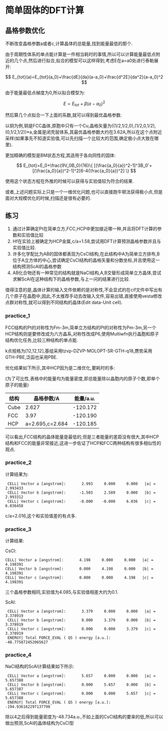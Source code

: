 # 简单固体的DFT计算

## 晶格参数优化

不断改变晶格参数a或者c,计算晶体的总能量,找到能量最低的那个.

由于周期性体系的单点能计算是一件相当耗时的事情,所以可以计算能量最低点附近的几个点,然后进行拟合,拟合的模型可以这样得到,考虑E在a=a0处进行泰勒展开:

$$
E_{tot}(a)=E_{tot}(a_0)+\frac{dE}{da}(a-a_0)+\frac{d^2E}{da^2}(a-a_0)^2
$$

由于能量最低点梯度为0,所以拟合模型为:

$$
E=E_{tot}+\beta(a-a_0)^2
$$

然后算几个点拟合一下上面的系数,就可以得到最优晶格参数.

以铜为例,铜是FCC晶体,原胞中只有一个Cu,晶格矢量为((1/2,1/2,0),(1/2,0,1/2),(0,1/2,1/2))*a,金属是闭壳层体系,其最优晶格参数大约在3.62A,所以在这个点附近采样(如果事先不知道实验值,可以先扫描一个比较大的范围,确定极小点大致在哪里).

更加精确的模型是BM状态方程,其适用于各向同性的固体:

$$
E_{tot}=E_0+\frac{9V_0B_0}{16}\{ [(\frac{a_0}{a})^2-1]^3B_0'+[(\frac{a_0}{a})^2-1]^2[6-4(\frac{a_0}{a})^2] \}
$$

使用这个状态方程在外推的时候可以获得与实验值较为符合的结果.

或者,上述问题实际上只是一个一维优化问题,也可以直接跑牛顿法获得极小点,但是面对大规模优化的时候,扫描还是很有必要的.

## 练习

1. 通过计算确定Pt在简单立方,FCC,HCP中更加接近哪一种,并且将DFT计算的参数和实验值比较
2. Hf在实验上被确定为HCP金属,c/a=1.58,尝试用DFT计算预测晶格参数并且与实验值比较.
3. 许多化学配比为AB的固体都表现为CsCl结构,在此结构中A为简单立方排布,B位于A立方体的中心,尝试确定CsCl结构的晶格矢量和分数坐标,并且使用这一结构预测ScAl的晶格参数
4. AB化合物还有一种常见的结构就是NaCl结构,A,B交替形成简单立方晶体,尝试求解ScAl在这种结构下的晶格参数,与上一问的结果进行比较.

值得注意的是,晶体计算的输入文件依赖的是对称性,不会显式的在cif文件中写出有几个原子在晶胞中,因此,不太推荐手动去改输入文件,容易出错,直接使用vesta修改点群对称性,就可以得到不同结构的晶体(Edit data-Unit cell).

### practice_1

FCC结构的Pt的对称性为Fm-3m,简单立方结构的Pt的对称性为Pm-3m,另一个HCP结构则是要修改成为六方晶系,对称性改成P6,使用Multiwfn执行晶胞和原子结构优化任务,比较三种结构的单点能.

k点规格为[12,12,12],基组采用tzvp-DZVP-MOLOPT-SR-GTH-q18,赝势采用GTH-PBE,泛函也采用PBE.

优化结果如下所示,其中HCP因为是二维优化,要耗时的多:

(为了可比性,表格中的能量均为能量密度,即总能量除以晶胞内的原子个数,即单个原子的能量)

|结构|晶格参数/A|能量/a.u.|
|--|--|--|
|Cube|   2.627|  -120.172|
|FCC|  3.97 |-120.190 |
|HCP|a=2.695,c=2.684|-120.185|

可以看出,FCC结构的晶体能量是最低的,但是三者能量的差距没有很大,其中HCP结构和FCC的能量非常接近,这进一步佐证了HCP和FCC两种结构有很多相似性的观点.

### practice_2

计算结果为:

```
 CELL| Vector a [angstrom]:       2.993     0.000     0.000   |a| =     2.993433
 CELL| Vector b [angstrom]:      -1.503     2.589     0.000   |b| =     2.993312
 CELL| Vector c [angstrom]:      -0.000    -0.000     6.036   |c| =     6.036458
```
c/a=2.016,这个和实验值差的有点多.

### practice_3

计算结果:

CsCl:

```
CELL| Vector a [angstrom]:       4.198     0.000     0.000   |a| =     4.198391
CELL| Vector b [angstrom]:       0.000     4.198     0.000   |b| =     4.198391
CELL| Vector c [angstrom]:       0.000     0.000     4.198   |c| =     4.198391
```
三个晶格参数相同,实验值为4.085,与实验值相差大约为0.1.

ScAl:

```
 CELL| Vector a [angstrom]:       3.379     0.000     0.000   |a| =     3.378919
 CELL| Vector b [angstrom]:       0.000     3.379     0.000   |b| =     3.378919
 CELL| Vector c [angstrom]:       0.000     0.000     3.379   |c| =     3.378919
 ENERGY| Total FORCE_EVAL ( QS ) energy [a.u.]:              -48.775872452065627
```

### practice_4

NaCl结构的ScAl计算结果如下所示:

```
 CELL| Vector a [angstrom]:       5.657     0.000     0.000   |a| =     5.657388
 CELL| Vector b [angstrom]:       0.000     5.657     0.000   |b| =     5.657387
 CELL| Vector c [angstrom]:       0.000     0.000     5.657   |c| =     5.657388
 ENERGY| Total FORCE_EVAL ( QS ) energy [a.u.]:             -194.936162297137798
```

除以4之后得到能量密度为-48.734a.u.,不如上面的CsCl结构的要来的低,所以可以做出预测,ScAl的晶体结构为CsCl型




